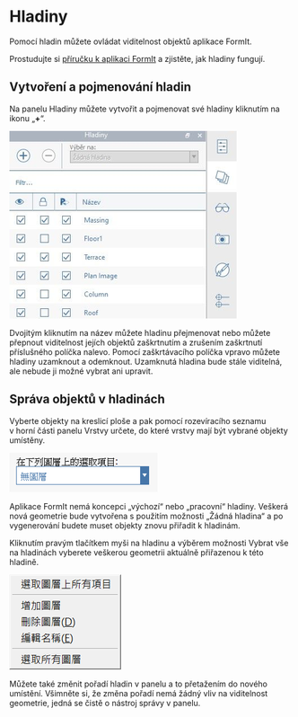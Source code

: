 # Hladiny

Pomocí hladin můžete ovládat viditelnost objektů aplikace FormIt.

Prostudujte si [příručku k aplikaci FormIt](../formit-primer/part-i/control-visibility-with-layers.md) a zjistěte, jak hladiny fungují.

## Vytvoření a pojmenování hladin

Na panelu Hladiny můžete vytvořit a pojmenovat své hladiny kliknutím na ikonu „**+**“.

![](<../.gitbook/assets/layer-locking-image (1).jpg>)

Dvojitým kliknutím na název můžete hladinu přejmenovat nebo můžete přepnout viditelnost jejích objektů zaškrtnutím a zrušením zaškrtnutí příslušného políčka nalevo. Pomocí zaškrtávacího políčka vpravo můžete hladiny uzamknout a odemknout. Uzamknutá hladina bude stále viditelná, ale nebude ji možné vybrat ani upravit.

## Správa objektů v hladinách

Vyberte objekty na kreslicí ploše a pak pomocí rozevíracího seznamu v horní části panelu Vrstvy určete, do které vrstvy mají být vybrané objekty umístěny.

![](../.gitbook/assets/20191216-layers-panel-2.png)

Aplikace FormIt nemá koncepci „výchozí“ nebo „pracovní“ hladiny. Veškerá nová geometrie bude vytvořena s použitím možnosti „Žádná hladina“ a po vygenerování budete muset objekty znovu přiřadit k hladinám.

Kliknutím pravým tlačítkem myši na hladinu a výběrem možnosti Vybrat vše na hladinách vyberete veškerou geometrii aktuálně přiřazenou k této hladině.

![](../.gitbook/assets/20191216-layers-panel-3.png)

Můžete také změnit pořadí hladin v panelu a to přetažením do nového umístění. Všimněte si, že změna pořadí nemá žádný vliv na viditelnost geometrie, jedná se čistě o nástroj správy v panelu.
